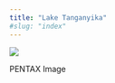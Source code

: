 ```yaml
---
title: "Lake Tanganyika"
#slug: "index"
---
```


[![](/wp-content/2011/12/87-300x225.jpg)](/wp-content/2011/12/87.jpg)

PENTAX Image